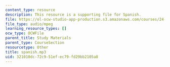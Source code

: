 ```yaml
---
content_type: resource
description: This resource is a supporting file for Spanish.
file: https://ol-ocw-studio-app-production.s3.amazonaws.com/courses/24-901-language-and-its-structure-i-phonology-fall-2010/321010dc72c951efec79fd29bb2105a8_spanish.mp3
file_type: audio/mpeg
learning_resource_types: []
ocw_type: OCWFile
parent_title: Study Materials
parent_type: CourseSection
resourcetype: Other
title: spanish.mp3
uid: 321010dc-72c9-51ef-ec79-fd29bb2105a8
---
```


